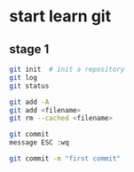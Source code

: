 # start  learn git



##  stage 1


```bash
git init  # init a repository
git log
git status

git add -A
git add <filename>
git rm --cached <filename>

git commit
message ESC :wq

git commit -m "first commit"
```





